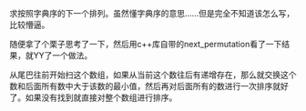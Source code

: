 求按照字典序的下一个排列。虽然懂字典序的意思……但是完全不知道该怎么写，比较懵逼。

随便拿了个栗子思考了一下，然后用c++库自带的next_permutation看了一下结果，就YY了一个做法。

从尾巴往前开始扫这个数组，如果从当前这个数往后有递增存在，那么就交换这个数和后面所有数中大于该数的最小值，然后再对后面所有的数进行一次排序就好了。如果没有找到就直接对整个数组进行排序。